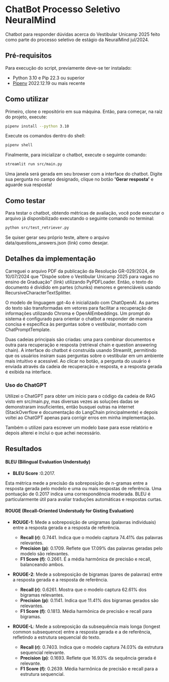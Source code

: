 # ChatBot Processo Seletivo NeuralMind
Chatbot para responder dúvidas acerca do Vestibular Unicamp 2025 feito como parte do processo seletivo de estágio da NeuralMind jul/2024.

## Pré-requisitos

Para execução do script, previamente deve-se ter instalado:
 - Python 3.10 e Pip 22.3 ou superior
 - [Pipenv](https://pipenv.pypa.io/en/latest/#install-pipenv-today) 2022.12.19 ou mais recente

## Como utilizar
Primeiro, clone o repositório em sua máquina. Então, para começar, na raíz do projeto, execute:
```bash
pipenv install --python 3.10
```

Execute os comandos dentro do shell:
```bash
pipenv shell
```

Finalmente, para inicializar o chatbot, execute o seguinte comando:
```bash
streamlit run src/main.py
```

Uma janela será gerada em seu browser com a interface do chatbot. Digite sua pergunta no campo designado, clique no botão **'Gerar resposta'** e aguarde sua resposta!

## Como testar

Para testar o chatbot, obtendo métricas de avaliação, você pode executar o arquivo já disponibilizado executando o seguinte comando no terminal:

```bash
python src/test_retriever.py
```

Se quiser gerar seu próprio teste, altere o arquivo data/questions_answers.json (link) como desejar.

## Detalhes da implementação
Carreguei o arquivo PDF da publicação da Resolução GR-029/2024, de 10/07/2024 que "Dispõe sobre o Vestibular Unicamp 2025 para vagas no ensino de Graduação" (link) utilizando PyPDFLoader. Então, o texto do documento é dividido em partes (chunks) menores e gerenciáveis usando RecursiveCharacterTextSplitter.

O modelo de linguagem gpt-4o é inicializado com ChatOpenAI. As partes do texto são transformadas em vetores para facilitar a recuperação de informações utilizando Chroma e OpenAIEmbeddings. Um prompt do sistema é configurado para orientar o chatbot a responder de maneira concisa e específica às perguntas sobre o vestibular, montado com ChatPromptTemplate.

Duas cadeias principais são criadas: uma para combinar documentos e outra para recuperação e resposta (retrieval chain e question answering chain). A interface do chatbot é construída usando Streamlit, permitindo que os usuários insiram suas perguntas sobre o vestibular em um ambiente mais intuitivo e acessível. Ao clicar no botão, a pergunta do usuário é enviada através da cadeia de recuperação e resposta, e a resposta gerada é exibida na interface.

### Uso do ChatGPT

Utilizei o ChatGPT para obter um início para o código da cadeia de RAG visto em src/main.py, mas diversas vezes as soluções dadas se demonstraram insuficientes, então busquei outras na internet (StackOverflow e documentação do LangChain principalmente) e depois voltei ao ChatGPT apenas para corrigir erros em minha implementação.

Também o utilizei para escrever um modelo base para esse relatório e depois alterei e inclui o que achei necessário.


## Resultados
#### BLEU (Bilingual Evaluation Understudy)
- **BLEU Score** :0.2017.

Esta métrica mede a precisão da sobreposição de n-gramas entre a resposta gerada pelo modelo e uma ou mais respostas de referência. Uma pontuação de 0.2017 indica uma correspondência moderada. BLEU é particularmente útil para avaliar traduções automáticas e respostas curtas.

#### ROUGE (Recall-Oriented Understudy for Gisting Evaluation)
- **ROUGE-1**: Mede a sobreposição de unigramas (palavras individuais) entre a resposta gerada e a resposta de referência.
  - **Recall (r)**: 0.7441. Indica que o modelo captura 74.41% das palavras relevantes.
  - **Precision (p)**: 0.1709. Reflete que 17.09% das palavras geradas pelo modelo são relevantes.
  - **F1 Score (f)**: 0.2661. É a média harmônica de precisão e recall, balanceando ambos.

- **ROUGE-2**: Mede a sobreposição de bigramas (pares de palavras) entre a resposta gerada e a resposta de referência.
  - **Recall (r)**: 0.6261. Mostra que o modelo captura 62.61% dos bigramas relevantes.
  - **Precision (p)**: 0.1141. Indica que 11.41% dos bigramas gerados são relevantes.
  - **F1 Score (f)**: 0.1813. Média harmônica de precisão e recall para bigramas.

- **ROUGE-L**: Mede a sobreposição da subsequência mais longa (longest common subsequence) entre a resposta gerada e a de referência, refletindo a estrutura sequencial do texto.
  - **Recall (r)**: 0.7403. Indica que o modelo captura 74.03% da estrutura sequencial relevante.
  - **Precision (p)**: 0.1693. Reflete que 16.93% da sequência gerada é relevante.
  - **F1 Score (f)**: 0.2639. Média harmônica de precisão e recall para a estrutura sequencial.

